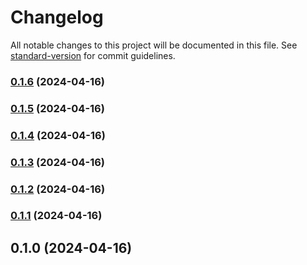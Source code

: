 # Changelog

All notable changes to this project will be documented in this file. See [standard-version](https://github.com/conventional-changelog/standard-version) for commit guidelines.

### [0.1.6](https://github.com/feryardiant/sendgrid-inbound-parser/compare/v0.1.5...v0.1.6) (2024-04-16)

### [0.1.5](https://github.com/feryardiant/sendgrid-inbound-parser/compare/v0.1.4...v0.1.5) (2024-04-16)

### [0.1.4](https://github.com/feryardiant/sendgrid-inbound-parser/compare/v0.1.3...v0.1.4) (2024-04-16)

### [0.1.3](https://github.com/feryardiant/sendgrid-inbound-parser/compare/v0.1.2...v0.1.3) (2024-04-16)

### [0.1.2](https://github.com/feryardiant/sendgrid-inbound-parser/compare/v0.1.1...v0.1.2) (2024-04-16)

### [0.1.1](https://github.com/feryardiant/sendgrid-inbound-parser/compare/v0.1.0...v0.1.1) (2024-04-16)

## 0.1.0 (2024-04-16)
